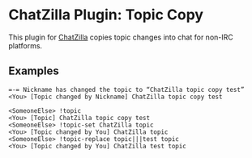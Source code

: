 # ChatZilla Plugin: Topic Copy

This plugin for [ChatZilla](http://chatzilla.hacksrus.com/) copies topic changes into chat for non-IRC platforms.

## Examples

```
=-= Nickname has changed the topic to “ChatZilla topic copy test”
<You> [Topic changed by Nickname] ChatZilla topic copy test
```

```
<SomeoneElse> !topic
<You> [Topic] ChatZilla topic copy test
<SomeoneElse> !topic-set ChatZilla topic
<You> [Topic changed by You] ChatZilla topic
<SomeoneElse> !topic-replace topic|||test topic
<You> [Topic changed by You] ChatZilla test topic
```
